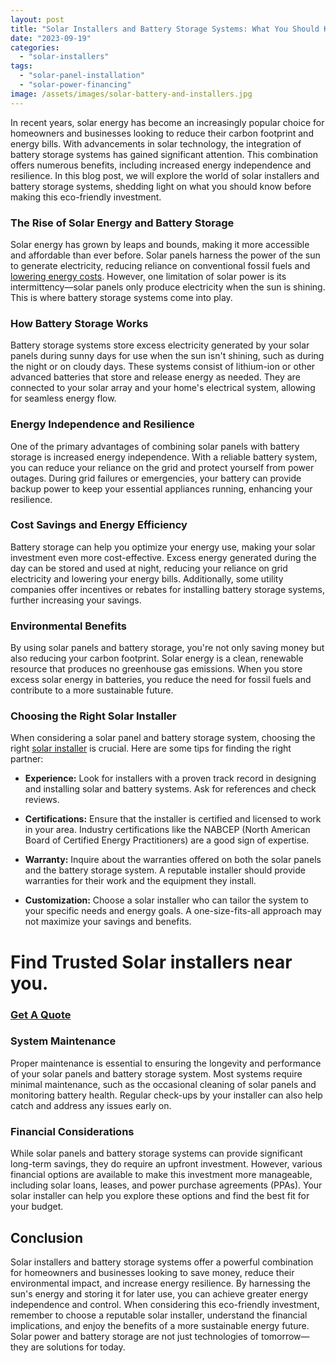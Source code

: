```yaml
---
layout: post
title: "Solar Installers and Battery Storage Systems: What You Should Know"
date: "2023-09-19"
categories: 
  - "solar-installers"
tags: 
  - "solar-panel-installation"
  - "solar-power-financing"
image: /assets/images/solar-battery-and-installers.jpg
---
```


In recent years, solar energy has become an increasingly popular choice for homeowners and businesses looking to reduce their carbon footprint and energy bills. With advancements in solar technology, the integration of battery storage systems has gained significant attention. This combination offers numerous benefits, including increased energy independence and resilience. In this blog post, we will explore the world of solar installers and battery storage systems, shedding light on what you should know before making this eco-friendly investment.

### **The Rise of Solar Energy and Battery Storage**

Solar energy has grown by leaps and bounds, making it more accessible and affordable than ever before. Solar panels harness the power of the sun to generate electricity, reducing reliance on conventional fossil fuels and [lowering energy costs](/lower-your-electricity-bill-effective-strategies-for-cost-reduction/). However, one limitation of solar power is its intermittency—solar panels only produce electricity when the sun is shining. This is where battery storage systems come into play.

### **How Battery Storage Works**

Battery storage systems store excess electricity generated by your solar panels during sunny days for use when the sun isn't shining, such as during the night or on cloudy days. These systems consist of lithium-ion or other advanced batteries that store and release energy as needed. They are connected to your solar array and your home's electrical system, allowing for seamless energy flow.

### **Energy Independence and Resilience**

One of the primary advantages of combining solar panels with battery storage is increased energy independence. With a reliable battery system, you can reduce your reliance on the grid and protect yourself from power outages. During grid failures or emergencies, your battery can provide backup power to keep your essential appliances running, enhancing your resilience.

### **Cost Savings and Energy Efficiency**

Battery storage can help you optimize your energy use, making your solar investment even more cost-effective. Excess energy generated during the day can be stored and used at night, reducing your reliance on grid electricity and lowering your energy bills. Additionally, some utility companies offer incentives or rebates for installing battery storage systems, further increasing your savings.

### **Environmental Benefits**

By using solar panels and battery storage, you're not only saving money but also reducing your carbon footprint. Solar energy is a clean, renewable resource that produces no greenhouse gas emissions. When you store excess solar energy in batteries, you reduce the need for fossil fuels and contribute to a more sustainable future.

### **Choosing the Right Solar Installer**

When considering a solar panel and battery storage system, choosing the right [solar installer](/) is crucial. Here are some tips for finding the right partner:

- **Experience:** Look for installers with a proven track record in designing and installing solar and battery systems. Ask for references and check reviews.

- **Certifications:** Ensure that the installer is certified and licensed to work in your area. Industry certifications like the NABCEP (North American Board of Certified Energy Practitioners) are a good sign of expertise.

- **Warranty:** Inquire about the warranties offered on both the solar panels and the battery storage system. A reputable installer should provide warranties for their work and the equipment they install.

- **Customization:** Choose a solar installer who can tailor the system to your specific needs and energy goals. A one-size-fits-all approach may not maximize your savings and benefits.

# Find Trusted Solar installers near you.

### [Get A Quote](/)

### **System Maintenance**

Proper maintenance is essential to ensuring the longevity and performance of your solar panels and battery storage system. Most systems require minimal maintenance, such as the occasional cleaning of solar panels and monitoring battery health. Regular check-ups by your installer can also help catch and address any issues early on.

### **Financial Considerations**

While solar panels and battery storage systems can provide significant long-term savings, they do require an upfront investment. However, various financial options are available to make this investment more manageable, including solar loans, leases, and power purchase agreements (PPAs). Your solar installer can help you explore these options and find the best fit for your budget.

## **Conclusion**

Solar installers and battery storage systems offer a powerful combination for homeowners and businesses looking to save money, reduce their environmental impact, and increase energy resilience. By harnessing the sun's energy and storing it for later use, you can achieve greater energy independence and control. When considering this eco-friendly investment, remember to choose a reputable solar installer, understand the financial implications, and enjoy the benefits of a more sustainable energy future. Solar power and battery storage are not just technologies of tomorrow—they are solutions for today.

